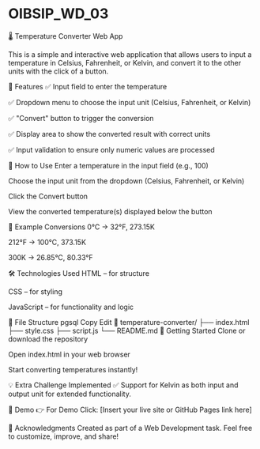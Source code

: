 # OIBSIP_WD_03
🌡️ Temperature Converter Web App

This is a simple and interactive web application that allows users to input a temperature in Celsius, Fahrenheit, or Kelvin, and convert it to the other units with the click of a button.

🔧 Features
✅ Input field to enter the temperature

✅ Dropdown menu to choose the input unit (Celsius, Fahrenheit, or Kelvin)

✅ "Convert" button to trigger the conversion

✅ Display area to show the converted result with correct units

✅ Input validation to ensure only numeric values are processed

🚀 How to Use
Enter a temperature in the input field (e.g., 100)

Choose the input unit from the dropdown (Celsius, Fahrenheit, or Kelvin)

Click the Convert button

View the converted temperature(s) displayed below the button

🧪 Example Conversions
0°C → 32°F, 273.15K

212°F → 100°C, 373.15K

300K → 26.85°C, 80.33°F

🛠️ Technologies Used
HTML – for structure

CSS – for styling

JavaScript – for functionality and logic

📁 File Structure
pgsql
Copy
Edit
📁 temperature-converter/
├── index.html
├── style.css
├── script.js
└── README.md
🏁 Getting Started
Clone or download the repository

Open index.html in your web browser

Start converting temperatures instantly!

💡 Extra Challenge Implemented
✅ Support for Kelvin as both input and output unit for extended functionality.

📸 Demo
👉 For Demo Click: [Insert your live site or GitHub Pages link here]

🙌 Acknowledgments
Created as part of a Web Development task.
Feel free to customize, improve, and share!
